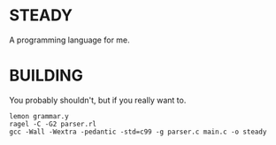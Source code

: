 STEADY
======

A programming language for me.

BUILDING
========

You probably shouldn't, but if you really want to.

    lemon grammar.y
    ragel -C -G2 parser.rl
    gcc -Wall -Wextra -pedantic -std=c99 -g parser.c main.c -o steady

